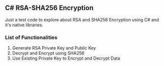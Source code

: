 ## C# RSA-SHA256 Encryption
Just a test code to explore about RSA and SHA256 Encryption using C# and it's native libraries.

### List of Functionalities
1. Generate RSA Private Key and Public Key
2. Decrypt and Encrypt using SHA256
3. Use Existing Private Key to Encrypt and Decrypt Data
